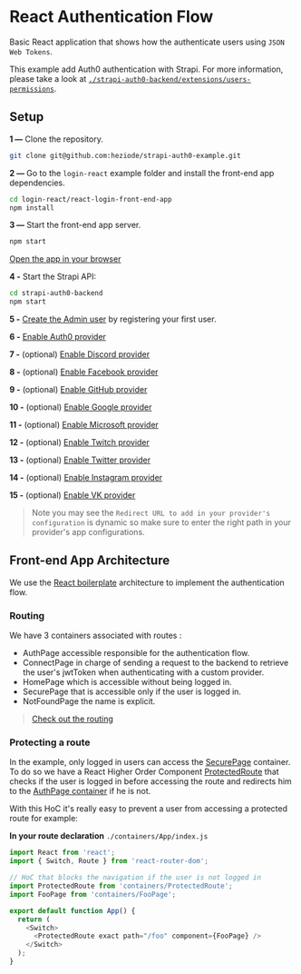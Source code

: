 # React Authentication Flow

Basic React application that shows how the authenticate users using `JSON Web Tokens`.

This example add Auth0 authentication with Strapi. For more information, please take a look at [`./strapi-auth0-backend/extensions/users-permissions`](./strapi-auth0-backend/extensions/users-permissions).

## Setup

**1 —** Clone the repository.
```bash
git clone git@github.com:heziode/strapi-auth0-example.git
```

**2 —** Go to the `login-react` example folder and install the front-end app dependencies.
```bash
cd login-react/react-login-front-end-app
npm install
```

**3 —** Start the front-end app server.
```bash
npm start
```
[Open the app in your browser](http://localhost:3000)

**4 -** Start the Strapi API:
```bash
cd strapi-auth0-backend
npm start
```

**5 -** [Create the Admin user](http://localhost:1337/admin/plugins/users-permissions/auth/register) by registering your first user.

**6 -** [Enable Auth0 provider](./doc/auth0_setup.md)

**7 -** (optional) [Enable Discord provider](./doc/discord_setup.md)

**8 -** (optional) [Enable Facebook provider](./doc/fb_setup.md)

**9 -** (optional) [Enable GitHub provider](./doc/github_setup.md)

**10 -** (optional) [Enable Google provider](./doc/google_setup.md)

**11 -** (optional) [Enable Microsoft provider](./doc/microsoft_setup.md)

**12 -** (optional) [Enable Twitch provider](./doc/twitch_setup.md)

**13 -** (optional) [Enable Twitter provider](./doc/twitter_setup.md)

**14 -** (optional) [Enable Instagram provider](./doc/instagram_setup.md)

**15 -** (optional) [Enable VK provider](./doc/vk_setup.md)

> Note you may see the `Redirect URL to add in your provider's configuration` is dynamic so make sure to enter the right path in your provider's app configurations.

## Front-end App Architecture

We use the [React boilerplate](https://github.com/react-boilerplate/react-boilerplate) architecture to implement the authentication flow.

### Routing

We have 3 containers associated with routes :
- AuthPage accessible responsible for the authentication flow.
- ConnectPage in charge of sending a request to the backend to retrieve the user's jwtToken when authenticating with a custom provider.
- HomePage which is accessible without being logged in.
- SecurePage that is accessible only if the user is logged in.
- NotFoundPage the name is explicit.

> [Check out the routing](./react-login-front-end-app/app/containers/App/index.js)

### Protecting a route

In the example, only logged in users can access the [SecurePage](./react-login-front-end-app/app/containers/SecurePage/index.js) container. To do so we have a React Higher Order Component [ProtectedRoute](./react-login-front-end-app/app/containers/ProtectedRoute/index.js) that checks if the user is logged in before accessing the route and redirects him to the [AuthPage container](./react-login-front-end-app/app/containers/AuthPage/index.js) if he is not.


With this HoC it's really easy to prevent a user from accessing a protected route for example:

**In your route declaration** `./containers/App/index.js`
```js
import React from 'react';
import { Switch, Route } from 'react-router-dom';

// HoC that blocks the navigation if the user is not logged in
import ProtectedRoute from 'containers/ProtectedRoute';
import FooPage from 'containers/FooPage';

export default function App() {
  return (
    <Switch>
      <ProtectedRoute exact path="/foo" component={FooPage} />
    </Switch>
  );
}

```
